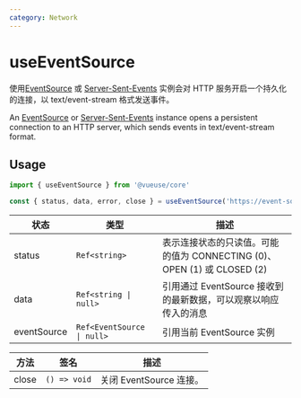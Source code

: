 ```yaml
---
category: Network
---
```


# useEventSource

使用[EventSource](https://developer.mozilla.org/en-US/docs/Web/API/EventSource) 或 [Server-Sent-Events](https://developer.mozilla.org/en-US/docs/Web/API/Server-sent_events) 实例会对 HTTP 服务开启一个持久化的连接，以 text/event-stream 格式发送事件。

An [EventSource](https://developer.mozilla.org/en-US/docs/Web/API/EventSource) or [Server-Sent-Events](https://developer.mozilla.org/en-US/docs/Web/API/Server-sent_events) instance opens a persistent connection to an HTTP server, which sends events in text/event-stream format.

## Usage

```js
import { useEventSource } from '@vueuse/core'

const { status, data, error, close } = useEventSource('https://event-source-url')
```

| 状态 | 类型          | 描述                                                                                             |
| ----- | ------------- | ------------------------------------------------------------------------------------------------------- |
| status | `Ref<string>` | 表示连接状态的只读值。可能的值为 CONNECTING (0)、OPEN (1) 或 CLOSED (2)|
| data   | `Ref<string \| null>` | 引用通过 EventSource 接收到的最新数据，可以观察以响应传入的消息 |
| eventSource | `Ref<EventSource \| null>` | 引用当前 EventSource 实例 |

| 方法 | 签名                                  | 描述                            |
| ------ | ------------------------------------------ | ---------------------------------------|
| close  | `() => void` | 关闭 EventSource 连接。  |
